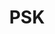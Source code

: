 ---
ee_id: '4272'
site: '1'
type: '2'
url: 2014-146-psk
title: PSK
year: '2015'
display_year: '2014'
medium: 'Roland TR-909 Rhythm Composer drum pattern, Roland TR-909 Rhythm Composer,
  public address sound system (variable), cables '
dims: Variable
pitch: 909 playing the PSK loop. Slam dunk.
ps:
live_url:
related:
youtube:
related_code:
imgs: psk-2014-146-database-install-1-ropac.jpg,psk-2014-146-database-install-3-ropac.jpg
subheading:
download:
add_credit:
commission:
layout: things-i-made
---